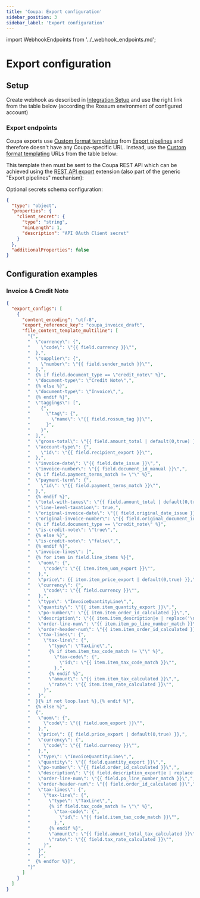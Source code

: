 ```yaml
---
title: 'Coupa: Export configuration'
sidebar_position: 3
sidebar_label: 'Export configuration'
---
```


import WebhookEndpoints from '../\_webhook_endpoints.md';

# Export configuration

## Setup

Create webhook as described in [Integration Setup](./integration-setup.md#configuring-rossum) and use the right link from the table below (according the Rossum environment of configured account)

### Export endpoints

Coupa exports use [Custom format templating](../export-pipeline/custom-format-templating.md) from [Export pipelines](../export-pipeline/index.md) and therefore doesn't have any Coupa-specific URL. Instead, use the [Custom format templating](../export-pipeline/custom-format-templating.md) URLs from the table below:

<WebhookEndpoints
  eu1="https://elis.custom-format-templating.rossum-ext.app/"
  eu2="https://shared-eu2.custom-format-templating.rossum-ext.app/"
  us="https://us.custom-format-templating.rossum-ext.app/"
  jp="https://shared-jp.custom-format-templating.rossum-ext.app/"
/>

This template then must be sent to the Coupa REST API which can be achieved using the [REST API export](../export-pipeline/rest-api-export.md) extension (also part of the generic "Export pipelines" mechanism):

<WebhookEndpoints
  eu1="https://elis.rest-api-export.rossum-ext.app/"
  eu2="https://shared-eu2.rest-api-export.rossum-ext.app/"
  us="https://us.rest-api-export.rossum-ext.app/"
  jp="https://shared-jp.rest-api-export.rossum-ext.app/"
/>

Optional secrets schema configuration:

```json
{
  "type": "object",
  "properties": {
    "client_secret": {
      "type": "string",
      "minLength": 1,
      "description": "API OAuth Client secret"
    }
  },
  "additionalProperties": false
}
```

## Configuration examples

### Invoice & Credit Note

```json
{
  "export_configs": [
    {
      "content_encoding": "utf-8",
      "export_reference_key": "coupa_invoice_draft",
      "file_content_template_multiline": [
        "{",
        "  \"currency\": {",
        "    \"code\": \"{{ field.currency }}\"",
        "  },",
        "  \"supplier\": {",
        "    \"number\": \"{{ field.sender_match }}\"",
        "  },",
        "  {% if field.document_type == \"credit_note\" %}",
        "  \"document-type\": \"Credit Note\",",
        "  {% else %}",
        "  \"document-type\": \"Invoice\",",
        "  {% endif %}",
        "  \"taggings\": [",
        "    {",
        "      \"tag\": {",
        "        \"name\": \"{{ field.rossum_tag }}\"",
        "      }",
        "    }",
        "  ],",
        "  \"gross-total\": \"{{ field.amount_total | default(0,true) }}\",",
        "  \"account-type\": {",
        "    \"id\": \"{{ field.recipient_export }}\"",
        "  },",
        "  \"invoice-date\": \"{{ field.date_issue }}\",",
        "  \"invoice-number\": \"{{ field.document_id_manual }}\",",
        "  {% if field.payment_terms_match != \"\" %}",
        "  \"payment-term\": {",
        "    \"id\": \"{{ field.payment_terms_match }}\"",
        "  },",
        "  {% endif %}",
        "  \"total-with-taxes\": \"{{ field.amount_total | default(0,true) }}\",",
        "  \"line-level-taxation\": true,",
        "  \"original-invoice-date\": \"{{ field.original_date_issue }}\",",
        "  \"original-invoice-number\": \"{{ field.original_document_id }}\",",
        "  {% if field.document_type == \"credit_note\" %}",
        "  \"is-credit-note\": \"true\",",
        "  {% else %}",
        "  \"is-credit-note\": \"false\",",
        "  {% endif %}",
        "  \"invoice-lines\": [",
        "  {% for item in field.line_items %}{",
        "   \"uom\": {",
        "     \"code\": \"{{ item.item_uom_export }}\"",
        "   },",
        "   \"price\": {{ item.item_price_export | default(0,true) }},",
        "   \"currency\": {",
        "     \"code\": \"{{ field.currency }}\"",
        "   },",
        "   \"type\": \"InvoiceQuantityLine\",",
        "   \"quantity\": \"{{ item.item_quantity_export }}\",",
        "   \"po-number\": \"{{ item.item_order_id_calculated }}\",",
        "   \"description\": \"{{ item.item_description|e | replace('\n',' ') }}\",",
        "   \"order-line-num\": \"{{ item.item_po_line_number_match }}\",",
        "   \"order-header-num\": \"{{ item.item_order_id_calculated }}\",",
        "   \"tax-lines\": {",
        "     \"tax-line\": {",
        "       \"type\": \"TaxLine\",",
        "       {% if item.item_tax_code_match != \"\" %}",
        "         \"tax-code\": {",
        "           \"id\": \"{{ item.item_tax_code_match }}\"",
        "         },",
        "       {% endif %}",
        "       \"amount\": \"{{ item.item_tax_calculated }}\",",
        "       \"rate\": \"{{ item.item_rate_calculated }}\"",
        "     }",
        "   }",
        "  }{% if not loop.last %},{% endif %}",
        "  {% else %}",
        "  {",
        "   \"uom\": {",
        "     \"code\": \"{{ field.uom_export }}\"",
        "   },",
        "   \"price\": {{ field.price_export | default(0,true) }},",
        "   \"currency\": {",
        "     \"code\": \"{{ field.currency }}\"",
        "   },",
        "   \"type\": \"InvoiceQuantityLine\",",
        "   \"quantity\": \"{{ field.quantity_export }}\",",
        "   \"po-number\": \"{{ field.order_id_calculated }}\",",
        "   \"description\": \"{{ field.description_export|e | replace('\n',' ') }}\",",
        "   \"order-line-num\": \"{{ field.po_line_number_match }}\",",
        "   \"order-header-num\": \"{{ field.order_id_calculated }}\",",
        "   \"tax-lines\": {",
        "     \"tax-line\": {",
        "       \"type\": \"TaxLine\",",
        "       {% if field.tax_code_match != \"\" %}",
        "         \"tax-code\": {",
        "           \"id\": \"{{ field.item_tax_code_match }}\"",
        "         },",
        "       {% endif %}",
        "       \"amount\": \"{{ field.amount_total_tax_calculated }}\",",
        "       \"rate\": \"{{ field.tax_rate_calculated }}\"",
        "     }",
        "   }",
        "   }",
        "  {% endfor %}]",
        "}"
      ]
    }
  ]
}
```
